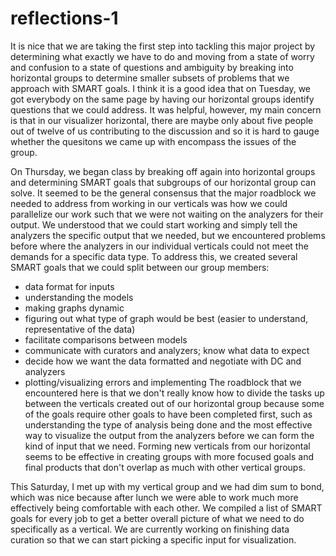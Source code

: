 reflections-1
=============

It is nice that we are taking the first step into tackling this major project by determining what exactly we have to do
and moving from a state of worry and confusion to a state of questions and ambiguity by breaking into horizontal groups to
determine smaller subsets of problems that we approach with SMART goals. I think it is a good idea that on Tuesday, we 
got everybody on the same page by having our horizontal groups identify questions that we could address. It was helpful,
however, my main concern is that in our visualizer horizontal, there are maybe only about five people out of twelve of us
contributing to the discussion and so it is hard to gauge whether the quesitons we came up with encompass the issues of
the group. 

On Thursday, we began class by breaking off again into horizontal groups and determining SMART goals that subgroups of
our horizontal group can solve. It seemed to be the general consensus that the major roadblock we needed to address from
working in our verticals was how we could parallelize our work such that we were not waiting on the analyzers for their
output. We understood that we could start working and simply tell the analyzers the specific output that we needed, but
we encountered problems before where the analyzers in our individual verticals could not meet the demands for a specific
data type. To address this, we created several SMART goals that we could split between our group members:
- data format for inputs
- understanding the models
- making graphs dynamic
- figuring out what type of graph would be best (easier to understand, representative of the data)
- facilitate comparisons between models
- communicate with curators and analyzers; know what data to expect
- decide how we want the data formatted and negotiate with DC and analyzers
- plotting/visualizing errors and implementing
The roadblock that we encountered here is that we don't really know how to divide the tasks up between the verticals created
out of our horizontal group because some of the goals require other goals to have been completed first, such as understanding
the type of analysis being done and the most effective way to visualize the output from the analyzers before we can form the
kind of input that we need. Forming new verticals from our horizontal seems to be effective in creating groups with more 
focused goals and final products that don't overlap as much with other vertical groups.

This Saturday, I met up with my vertical group and we had dim sum to bond, which was nice because after lunch we were able
to work much more effectively being comfortable with each other. We compiled a list of SMART goals for every job to get a 
better overall picture of what we need to do specifically as a vertical. We are currently working on finishing data curation
so that we can start picking a specific input for visualization.
